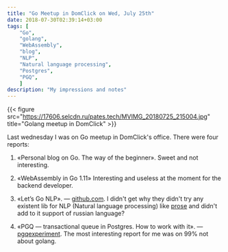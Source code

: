 ```yaml
---
title: "Go Meetup in DomClick on Wed, July 25th"
date: 2018-07-30T02:39:14+03:00
tags: [
    "Go",
    "golang",
    "WebAssembly",
    "blog",
    "NLP",
    "Natural language processing",
    "Postgres",
    "PGQ",
    ]
description: "My impressions and notes"
---
```


{{< figure src="https://17606.selcdn.ru/pates.tech/MVIMG_20180725_215004.jpg" title="Golang meetup in DomClick" >}}


Last wednesday I was on Go meetup in DomClick's office. There were four reports:

1. &laquo;Personal blog on Go. The way of the beginner&raquo;. Sweet and not interesting.

2. &laquo;WebAssembly in Go 1.11&raquo; Interesting and useless at the moment for the backend developer.

3. &laquo;Let’s Go NLP&raquo;. &mdash; [github.com](https://github.com/SchadkoAO/golang-moscow-nlp). I didn't get why they didn't try any existent lib for NLP (Natural language processing) like [prose](https://github.com/jdkato/prose) and didn't add to it support of russian language?

4. &laquo;PGQ — transactional queue in Postgres. How to work with it&raquo;. &mdash; [pgqexperiment](https://github.com/furdarius/pgqexperiment). The most interesting report for me was on 99% not about golang.
